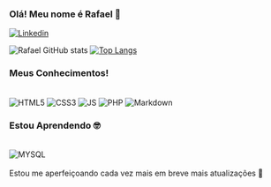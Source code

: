 ### Olá! Meu nome é Rafael 🖖
[![Linkedin](https://img.shields.io/badge/LinkedIn-0077B5?style=for-the-badge&logo=linkedin&logoColor=white)](https://www.linkedin.com/in/rafael-pires-oliveira-6437b0256/)

![Rafael GitHub stats](https://github-readme-stats.vercel.app/api?username=landon-2003&show_icons=true&theme=synthwave)
[![Top Langs](https://github-readme-stats.vercel.app/api/top-langs/?username=landon-2003)](https://github.com/anuraghazra/github-readme-stats)

### Meus Conhecimentos!

<div style="display: inline_block"><br>
  <img align="center" alt="HTML5" src="https://img.shields.io/badge/HTML5-E34F26?style=for-the-badge&logo=html5&logoColor=white">
  <img align="center" alt="CSS3" src="https://img.shields.io/badge/CSS3-1572B6?style=for-the-badge&logo=css3&logoColor=white">
  <img align="center" alt="JS" src="https://img.shields.io/badge/JavaScript-F7DF1E?style=for-the-badge&logo=javascript&logoColor=black">
  <img align="center" alt="PHP" src="https://img.shields.io/badge/PHP-777BB4?style=for-the-badge&logo=php&logoColor=white">
  <img align="center" alt="Markdown" src="https://img.shields.io/badge/Markdown-000000?style=for-the-badge&logo=markdown&logoColor=white">
</div>

### Estou Aprendendo 🤓
<div style="display: inline_block"><br>
  <img align="center" alt="MYSQL" src="https://img.shields.io/badge/MySQL-00000F?style=for-the-badge&logo=mysql&logoColor=white">
</div>
<br>
Estou me aperfeiçoando cada vez mais em breve mais atualizações 🙂

